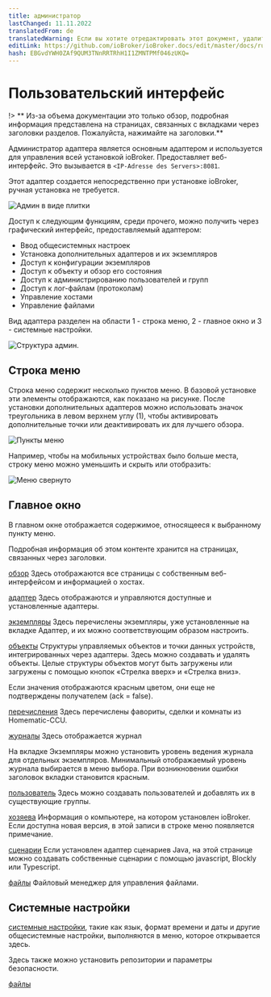 ```yaml
---
title: администратор
lastChanged: 11.11.2022
translatedFrom: de
translatedWarning: Если вы хотите отредактировать этот документ, удалите поле «translatedFrom», в противном случае этот документ будет снова автоматически переведен
editLink: https://github.com/ioBroker/ioBroker.docs/edit/master/docs/ru/admin/README.md
hash: EBGvdYWH0ZAf9QUM3TNnRRTRhH1I1ZMNTPMf046zUKQ=
---
```

# Пользовательский интерфейс
!> ** Из-за объема документации это только обзор, подробная информация представлена на страницах, связанных с вкладками через заголовки разделов. Пожалуйста, нажимайте на заголовки.**

Администратор адаптера является основным адаптером и используется для управления всей установкой ioBroker. Предоставляет веб-интерфейс. Это вызывается в ``<IP-Adresse des Servers>:8081``.

Этот адаптер создается непосредственно при установке ioBroker, ручная установка не требуется.

![Админ в виде плитки](../../de/admin/media/ADMIN_Adapter_Kachel.png)

Доступ к следующим функциям, среди прочего, можно получить через графический интерфейс, предоставляемый адаптером:

* Ввод общесистемных настроек
* Установка дополнительных адаптеров и их экземпляров
* Доступ к конфигурации экземпляров
* Доступ к объекту и обзор его состояния
* Доступ к администрированию пользователей и групп
* Доступ к лог-файлам (протоколам)
* Управление хостами
* Управление файлами

Вид адаптера разделен на области 1 - строка меню, 2 - главное окно и 3 - системные настройки.

![Структура админ.](../../de/admin/media/ADMIN_Screen_numbers.png)

## Строка меню
Строка меню содержит несколько пунктов меню. В базовой установке эти элементы отображаются, как показано на рисунке. После установки дополнительных адаптеров можно использовать значок треугольника в левом верхнем углу (1), чтобы активировать дополнительные точки или деактивировать их для лучшего обзора.

![Пункты меню](../../de/admin/media/ADMIN_Screen01_menuitems_numbers.png)

Например, чтобы на мобильных устройствах было больше места, строку меню можно уменьшить и скрыть или отобразить:

![Меню свернуто](../../de/admin/media/ADMIN_Screen01_menucollapsed.gif)

## Главное окно
В главном окне отображается содержимое, относящееся к выбранному пункту меню.

Подробная информация об этом контенте хранится на страницах, связанных через заголовки.

[обзор](https://www.iobroker.net/#de/documentation/admin/overview.md) Здесь отображаются все страницы с собственным веб-интерфейсом и информацией о хостах.

[адаптер](https://www.iobroker.net/#de/documentation/admin/adapter.md) Здесь отображаются и управляются доступные и установленные адаптеры.

[экземпляры](https://www.iobroker.net/#de/documentation/admin/instances.md) Здесь перечислены экземпляры, уже установленные на вкладке Адаптер, и их можно соответствующим образом настроить.

[объекты](https://www.iobroker.net/#de/documentation/admin/objects.md) Структуры управляемых объектов и точки данных устройств, интегрированных через адаптеры. Здесь можно создавать и удалять объекты. Целые структуры объектов могут быть загружены или загружены с помощью кнопок «Стрелка вверх» и «Стрелка вниз».

Если значения отображаются красным цветом, они еще не подтверждены получателем (ack = false).

[перечисления](https://www.iobroker.net/#de/documentation/admin/enums.md) Здесь перечислены фавориты, сделки и комнаты из Homematic-CCU.

[журналы](https://www.iobroker.net/#de/documentation/admin/log.md) Здесь отображается журнал

На вкладке Экземпляры можно установить уровень ведения журнала для отдельных экземпляров. Минимальный отображаемый уровень журнала выбирается в меню выбора. При возникновении ошибки заголовок вкладки становится красным.

[пользователь](https://www.iobroker.net/#de/documentation/admin/users.md) Здесь можно создавать пользователей и добавлять их в существующие группы.

[хозяева](https://www.iobroker.net/#de/documentation/admin/hosts.md) Информация о компьютере, на котором установлен ioBroker. Если доступна новая версия, в этой записи в строке меню появляется примечание.

[сценарии](scripts.md) Если установлен адаптер сценариев Java, на этой странице можно создавать собственные сценарии с помощью javascript, Blockly или Typescript.

[файлы](https://www.iobroker.net/#de/documentation/admin/files.md) Файловый менеджер для управления файлами.

## Системные настройки
[системные настройки](https://www.iobroker.net/#de/documentation/admin/settings.md), такие как язык, формат времени и даты и другие общесистемные настройки, выполняются в меню, которое открывается здесь.

Здесь также можно установить репозитории и параметры безопасности.

[Übersicht]: https://www.iobroker.net/#de/documentation/admin/overview.md

[Adapter]: https://www.iobroker.net/#de/documentation/admin/adapter.md

[Instanzen]: https://www.iobroker.net/#de/documentation/admin/instances.md

[Objekte]: https://www.iobroker.net/#de/documentation/admin/objects.md

[Aufzählungen]: https://www.iobroker.net/#de/documentation/admin/enums.md

[Log]: https://www.iobroker.net/#de/documentation/admin/log.md

[файлы](https://www.iobroker.net/#de/documentation/admin/files.md)

[Benutzer]: https://www.iobroker.net/#de/documentation/admin/users.md

[Hosts]: https://www.iobroker.net/#de/documentation/admin/hosts.md

[Systemeinstellungen]: https://www.iobroker.net/#de/documentation/admin/settings.md
